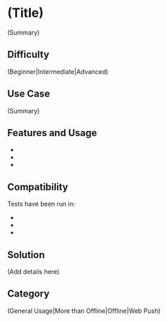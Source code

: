 # (Title)
(Summary)

## Difficulty
(Beginner|Intermediate|Advanced)

## Use Case
(Summary)

## Features and Usage

-
-
-

## Compatibility
Tests have been run in:

- 
- 
- 

## Solution
(Add details here)

## Category
(General Usage|More than Offline|Offline|Web Push)
